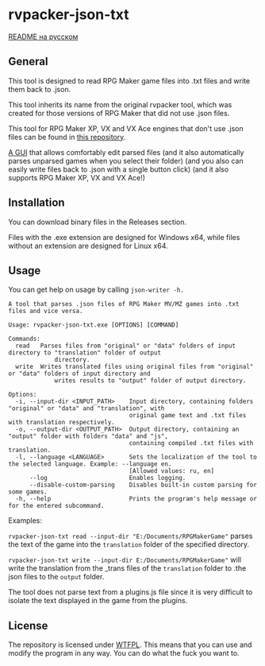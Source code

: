# rvpacker-json-txt

[README на русском](https://github.com/savannstm/rpg-maker-translation-tools/blob/main/README-ru.md)

## General

This tool is designed to read RPG Maker game files into .txt files and write them back to .json.

This tool inherits its name from the original rvpacker tool, which was created for those versions of RPG Maker that did not use .json files.

This tool for RPG Maker XP, VX and VX Ace engines that don't use .json files can be found in [this repository](https://github.com/savannstm/rvpacker-txt).

[A GUI](https://github.com/savannstm/rpgm-translation-gui) that allows comfortably edit parsed files (and it also automatically parses unparsed games when you select their folder) (and you also can easily write files back to .json with a single button click) (and it also supports RPG Maker XP, VX and VX Ace!)

## Installation

You can download binary files in the Releases section.

Files with the .exe extension are designed for Windows x64, while files without an extension are designed for Linux x64.

## Usage

You can get help on usage by calling `json-writer -h.`

```
A tool that parses .json files of RPG Maker MV/MZ games into .txt files and vice versa.

Usage: rvpacker-json-txt.exe [OPTIONS] [COMMAND]

Commands:
  read   Parses files from "original" or "data" folders of input directory to "translation" folder of output
             directory.
  write  Writes translated files using original files from "original" or "data" folders of input directory and
             writes results to "output" folder of output directory.

Options:
  -i, --input-dir <INPUT_PATH>    Input directory, containing folders "original" or "data" and "translation", with
                                  original game text and .txt files with translation respectively.
  -o, --output-dir <OUTPUT_PATH>  Output directory, containing an "output" folder with folders "data" and "js",
                                  containing compiled .txt files with translation.
  -l, --language <LANGUAGE>       Sets the localization of the tool to the selected language. Example: --language en.
                                  [Allowed values: ru, en]
      --log                       Enables logging.
      --disable-custom-parsing    Disables built-in custom parsing for some games.
  -h, --help                      Prints the program's help message or for the entered subcommand.
```

Examples:

`rvpacker-json-txt read --input-dir "E:/Documents/RPGMakerGame"` parses the text of the game into the `translation` folder of the specified directory.

`rvpacker-json-txt write --input-dir E:/Documents/RPGMakerGame"` will write the translation from the \_trans files of the `translation` folder to .the json files to the `output` folder.

The tool does not parse text from a plugins.js file since it is very difficult to isolate the text displayed in the game from the plugins.

## License

The repository is licensed under [WTFPL](http://www.wtfpl.net/).
This means that you can use and modify the program in any way. You can do what the fuck you want to.
